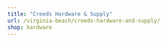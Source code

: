 ```yaml
---
title: "Creeds Hardware & Supply"
url: /virginia-beach/creeds-hardware-and-supply/
shop: hardware
---
```

